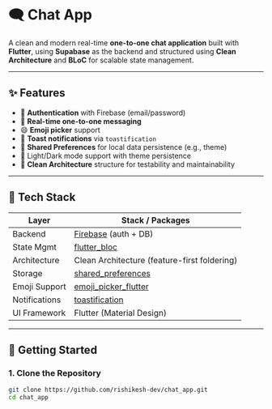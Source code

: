 # 🗨️ Chat App

A clean and modern real-time **one-to-one chat application** built with **Flutter**, using **Supabase** as the backend and structured using **Clean Architecture** and **BLoC** for scalable state management.

---

## ✨ Features

- 🔐 **Authentication** with Firebase (email/password) 
- 💬 **Real-time one-to-one messaging**
- 😄 **Emoji picker** support
- 🔔 **Toast notifications** via `toastification`
- 💾 **Shared Preferences** for local data persistence (e.g., theme)
- 🎨 Light/Dark mode support with theme persistence
- 🧱 **Clean Architecture** structure for testability and maintainability

---

## 🧰 Tech Stack

| Layer           | Stack / Packages                              |
|------------------|-----------------------------------------------|
| Backend          | [Firebase](https://console.firebase.google.com/) (auth + DB)   |
| State Mgmt       | [flutter_bloc](https://pub.dev/packages/flutter_bloc) |
| Architecture     | Clean Architecture (feature-first foldering)  |
| Storage          | [shared_preferences](https://pub.dev/packages/shared_preferences) |
| Emoji Support    | [emoji_picker_flutter](https://pub.dev/packages/emoji_picker_flutter) |
| Notifications    | [toastification](https://pub.dev/packages/toastification) |
| UI Framework     | Flutter (Material Design)                     |

---

## 🚀 Getting Started

### 1. Clone the Repository

```bash
git clone https://github.com/rishikesh-dev/chat_app.git
cd chat_app
